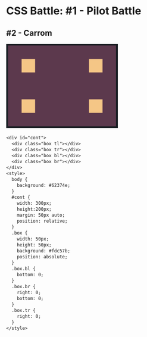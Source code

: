 # CSS Battle: #1 - Pilot Battle

## #2 - Carrom

<img src="images/carrom.png" width="300" />

```
<div id="cont">
  <div class="box tl"></div>
  <div class="box tr"></div>
  <div class="box bl"></div>
  <div class="box br"></div>
</div>
<style>
  body {
    background: #62374e;
  }
  #cont {
    width: 300px;
    height:200px;
    margin: 50px auto;
    position: relative;
  }
  .box {
    width: 50px;
    height: 50px;
    background: #fdc57b;
    position: absolute;
  }
  .box.bl {
    bottom: 0;
  }
  .box.br {
    right: 0;
    bottom: 0;
  }
  .box.tr {
    right: 0;
  }
</style>
```